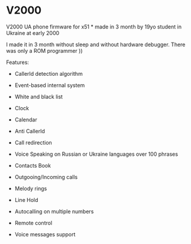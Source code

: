 # V2000
V2000 UA phone firmware for x51  * made in 3 month by 19yo student in Ukraine at early 2000

I made it in 3 month without sleep and without hardware debugger. There was only a ROM programmer )) 

Features:

- CallerId detection algorithm

- Event-based internal system

- White and black list

- Clock

- Calendar

- Anti CallerId

- Call redirection

- Voice Speaking on Russian or Ukraine languages over 100 phrases 

- Contacts Book

- Outgooing/Incoming calls

- Melody rings

- Line Hold

- Autocalling on multiple numbers

- Remote control

- Voice messages support

